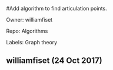 #Add algorithm to find articulation points.

Owner: williamfiset

Repo: Algorithms

Labels: Graph theory 

## williamfiset (24 Oct 2017)



